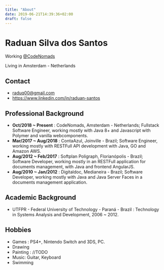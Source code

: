 ```yaml
---
title: "About"
date: 2019-06-21T14:39:36+02:00
draft: false
---
```


# Raduan Silva dos Santos

Working [@CodeNomads](https://codenomads.nl)

Living in Amsterdam - Netherlands

## Contact

*  raduq00@gmail.com
*  https://www.linkedin.com/in/raduan-santos

## Professional Background

*  **Oct/2018 ~ Present** : CodeNomads, Amsterdam - Netherlands; Fullstack Software Engineer, working mostly with Java 8+ and Javascript with Polymer and vanilla webcomponents.
*  **Mar/2017 ~ Aug/2018** : ContaAzul, Joinville - Brazil; Software Engineer, working mostly with RESTFull API development with Java, GO  and Amazon AWS.
*  **Aug/2012 ~ Feb/2017** : Softplan Poligraph, Florianópolis - Brazil;
Software Developer, working mostly in an RESTFull application for documents management, with Java and frontend AngularJS.
*  **Aug/2010 ~ Jan/2012** : Digitaldoc, Medianeira - Brazil; Software Developer, working mostly with Java and Java Server Faces in a documents management application.

## Academic Background

*  UTFPR - Federal University of Technology - Paraná - Brazil :
Technology in Systems Analysis and Development, 2006 ~ 2012.

## Hobbies

* Games : PS4+, Nintendo Switch and 3DS, PC.
* Drawing
* Painting : //TODO
* Music: Guitar, Keyboard
* Swimming

